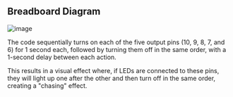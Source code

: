## Breadboard Diagram
![image](https://github.com/user-attachments/assets/b53d4194-ec74-4cd0-8220-963a333cef1c)

The code sequentially turns on each of the five output pins (10, 9, 8, 7, and 6) for 1 second each, followed by turning them off in the same order, with a 1-second delay between each action.
    
This results in a visual effect where, if LEDs are connected to these pins, they will light up one after the other and then turn off in the same order, creating a "chasing" effect.
